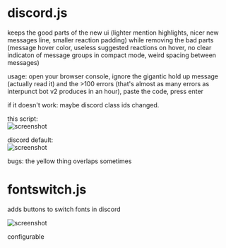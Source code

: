 # discord.js

keeps the good parts of the new ui (lighter mention highlights, nicer new messages line, smaller reaction padding) while removing the bad parts (message hover color, useless suggested reactions on hover, no clear indicaton of message groups in compact mode, weird spacing between messages)

usage: open your browser console, ignore the gigantic hold up message (actually read it) and the >100 errors (that's almost as many errors as interpunct bot v2 produces in an hour), paste the code, press enter

if it doesn't work: maybe discord class ids changed.

this script:  
![screenshot](https://i.imgur.com/2g2GRTj.png)

discord default:  
![screenshot](https://i.imgur.com/tX6niGT.png)

bugs: the yellow thing overlaps sometimes

# fontswitch.js

adds buttons to switch fonts in discord

![screenshot](https://i.imgur.com/fnPomrw.png)

configurable
